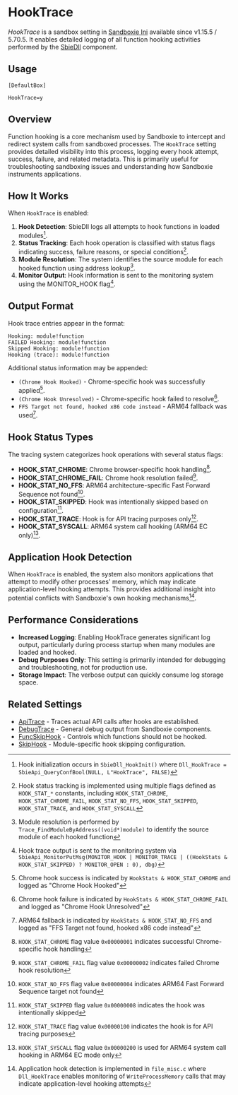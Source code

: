 # HookTrace

_HookTrace_ is a sandbox setting in [Sandboxie Ini](SandboxieIni.md) available since v1.15.5 / 5.70.5. It enables detailed logging of all function hooking activities performed by the  [SbieDll](SBIEDLLAPI.md) component.

## Usage

```
[DefaultBox]

HookTrace=y
```

## Overview

Function hooking is a core mechanism used by Sandboxie to intercept and redirect system calls from sandboxed processes. The `HookTrace` setting provides detailed visibility into this process, logging every hook attempt, success, failure, and related metadata. This is primarily useful for troubleshooting sandboxing issues and understanding how Sandboxie instruments applications.

## How It Works

When `HookTrace` is enabled:

1. **Hook Detection**: SbieDll logs all attempts to hook functions in loaded modules[^1].
2. **Status Tracking**: Each hook operation is classified with status flags indicating success, failure reasons, or special conditions[^2].
3. **Module Resolution**: The system identifies the source module for each hooked function using address lookup[^3].
4. **Monitor Output**: Hook information is sent to the monitoring system using the MONITOR_HOOK flag[^4].

## Output Format

Hook trace entries appear in the format:

```
Hooking: module!function
FAILED Hooking: module!function
Skipped Hooking: module!function  
Hooking (trace): module!function
```

Additional status information may be appended:

- `(Chrome Hook Hooked)` - Chrome-specific hook was successfully applied[^5].
- `(Chrome Hook Unresolved)` - Chrome-specific hook failed to resolve[^6].
- `FFS Target not found, hooked x86 code instead` - ARM64 fallback was used[^7].

## Hook Status Types

The tracing system categorizes hook operations with several status flags:

- **HOOK_STAT_CHROME**: Chrome browser-specific hook handling[^8].
- **HOOK_STAT_CHROME_FAIL**: Chrome hook resolution failed[^9].
- **HOOK_STAT_NO_FFS**: ARM64 architecture-specific Fast Forward Sequence not found[^10].
- **HOOK_STAT_SKIPPED**: Hook was intentionally skipped based on configuration[^11].
- **HOOK_STAT_TRACE**: Hook is for API tracing purposes only[^12].
- **HOOK_STAT_SYSCALL**: ARM64 system call hooking (ARM64 EC only)[^13].

## Application Hook Detection

When `HookTrace` is enabled, the system also monitors applications that attempt to modify other processes' memory, which may indicate application-level hooking attempts. This provides additional insight into potential conflicts with Sandboxie's own hooking mechanisms[^14].

## Performance Considerations

- **Increased Logging**: Enabling HookTrace generates significant log output, particularly during process startup when many modules are loaded and hooked.
- **Debug Purposes Only**: This setting is primarily intended for debugging and troubleshooting, not for production use.
- **Storage Impact**: The verbose output can quickly consume log storage space.

## Related Settings

- [ApiTrace](SandboxieTrace.md) - Traces actual API calls after hooks are established.
- [DebugTrace](SandboxieTrace.md) - General debug output from Sandboxie components.
- [FuncSkipHook](SandboxieTrace.md) - Controls which functions should not be hooked.
- [SkipHook](SandboxieTrace.md) - Module-specific hook skipping configuration.


[^1]: Hook initialization occurs in `SbieDll_HookInit()` where `Dll_HookTrace = SbieApi_QueryConfBool(NULL, L"HookTrace", FALSE)`
[^2]: Hook status tracking is implemented using multiple flags defined as `HOOK_STAT_*` constants, including `HOOK_STAT_CHROME`, `HOOK_STAT_CHROME_FAIL`, `HOOK_STAT_NO_FFS`, `HOOK_STAT_SKIPPED`, `HOOK_STAT_TRACE`, and `HOOK_STAT_SYSCALL`
[^3]: Module resolution is performed by `Trace_FindModuleByAddress((void*)module)` to identify the source module of each hooked function
[^4]: Hook trace output is sent to the monitoring system via `SbieApi_MonitorPutMsg(MONITOR_HOOK | MONITOR_TRACE | ((HookStats & HOOK_STAT_SKIPPED) ? MONITOR_OPEN : 0), dbg)`
[^5]: Chrome hook success is indicated by `HookStats & HOOK_STAT_CHROME` and logged as "Chrome Hook Hooked"
[^6]: Chrome hook failure is indicated by `HookStats & HOOK_STAT_CHROME_FAIL` and logged as "Chrome Hook Unresolved"
[^7]: ARM64 fallback is indicated by `HookStats & HOOK_STAT_NO_FFS` and logged as "FFS Target not found, hooked x86 code instead"
[^8]: `HOOK_STAT_CHROME` flag value `0x00000001` indicates successful Chrome-specific hook handling
[^9]: `HOOK_STAT_CHROME_FAIL` flag value `0x00000002` indicates failed Chrome hook resolution
[^10]: `HOOK_STAT_NO_FFS` flag value `0x00000004` indicates ARM64 Fast Forward Sequence target not found
[^11]: `HOOK_STAT_SKIPPED` flag value `0x00000008` indicates the hook was intentionally skipped
[^12]: `HOOK_STAT_TRACE` flag value `0x00000100` indicates the hook is for API tracing purposes
[^13]: `HOOK_STAT_SYSCALL` flag value `0x00000200` is used for ARM64 system call hooking in ARM64 EC mode only
[^14]: Application hook detection is implemented in `file_misc.c` where `Dll_HookTrace` enables monitoring of `WriteProcessMemory` calls that may indicate application-level hooking attempts